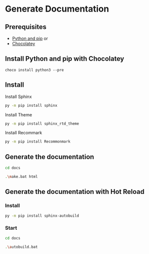 

# Generate Documentation

## Prerequisites

- [Python and pip](https://www.python.org/downloads/)
or
- [Chocolatey](https://chocolatey.org/install)

## Install Python and pip with Chocolatey

```
choco install python3 --pre
```

## Install

Install Sphinx
```bash
py -m pip install sphinx
```

Install Theme
```bash
py -m pip install sphinx_rtd_theme
```

Install Recommark
```bash
py -m pip install Recommonmark
```

## Generate the documentation

```bash
cd docs
```

```bash
.\make.bat html
```

## Generate the documentation with Hot Reload

### Install

```bash
py -m pip install sphinx-autobuild
```

### Start

```bash
cd docs
```

```bash
.\autobuild.bat
```